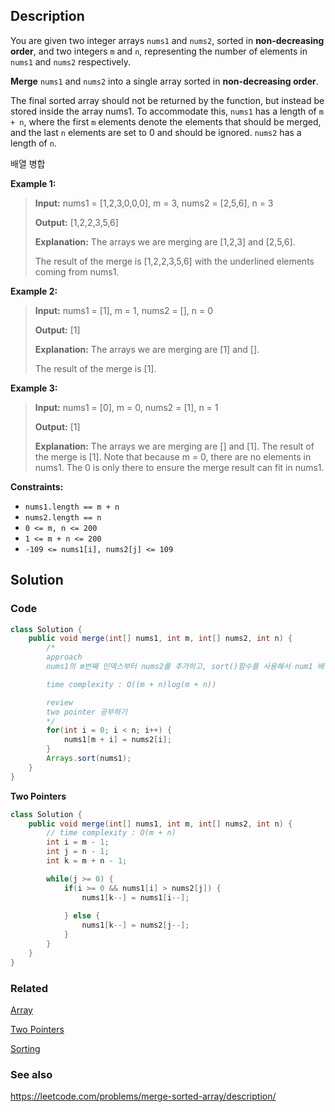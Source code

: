 ## Description
You are given two integer arrays `nums1` and `nums2`, sorted in **non-decreasing order**, and two integers `m` and `n`, representing the number of elements in `nums1` and `nums2` respectively.

**Merge** `nums1` and `nums2` into a single array sorted in **non-decreasing order**.

The final sorted array should not be returned by the function, but instead be stored inside the array nums1. To accommodate this, `nums1` has a length of `m + n`, where the first `m` elements denote the elements that should be merged, and the last `n` elements are set to 0 and should be ignored. `nums2` has a length of `n`.

배열 병합

**Example 1:**

> **Input:** nums1 = [1,2,3,0,0,0], m = 3, nums2 = [2,5,6], n = 3
> 
> **Output:** [1,2,2,3,5,6]
> 
> **Explanation:** The arrays we are merging are [1,2,3] and [2,5,6].
> 
> The result of the merge is [1,2,2,3,5,6] with the underlined elements coming from nums1.

**Example 2:**

> **Input:** nums1 = [1], m = 1, nums2 = [], n = 0
> 
> **Output:** [1]
> 
> **Explanation:** The arrays we are merging are [1] and [].
> 
> The result of the merge is [1].

**Example 3:**

> **Input:** nums1 = [0], m = 0, nums2 = [1], n = 1
> 
> **Output:** [1]
> 
> **Explanation:** The arrays we are merging are [] and [1].
The result of the merge is [1].
Note that because m = 0, there are no elements in nums1. The 0 is only there to ensure the merge result can fit in nums1.

**Constraints:**

- `nums1.length == m + n`
- `nums2.length == n`
- `0 <= m, n <= 200`
- `1 <= m + n <= 200`
- `-109 <= nums1[i], nums2[j] <= 109`

## Solution
### Code
```java
class Solution {
    public void merge(int[] nums1, int m, int[] nums2, int n) {
        /*
        approach
        nums1의 m번째 인덱스부터 nums2를 추가하고, sort()함수를 사용해서 num1 배열을 정렬한다.

        time complexity : O((m + n)log(m + n))

        review
        two pointer 공부하기
        */
        for(int i = 0; i < n; i++) {
            nums1[m + i] = nums2[i];
        }
        Arrays.sort(nums1);
    }
}
```

**Two Pointers**
```java
class Solution {
    public void merge(int[] nums1, int m, int[] nums2, int n) {
        // time complexity : O(m + n)
        int i = m - 1;
        int j = n - 1;
        int k = m + n - 1;

        while(j >= 0) {
            if(i >= 0 && nums1[i] > nums2[j]) {
                nums1[k--] = nums1[i--];
                
            } else {
                nums1[k--] = nums2[j--];
            }
        }
    }
}
```

### Related
[Array](/Data-Structure/Array.md)

[Two Pointers](/Algorithm/Type/Two-Pointers.md)

[Sorting](/Algorithm/Type/Sorting.md)

### See also
https://leetcode.com/problems/merge-sorted-array/description/